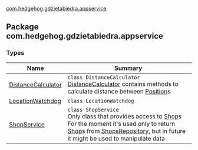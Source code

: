 [com.hedgehog.gdzietabiedra.appservice](./index.md)

## Package com.hedgehog.gdzietabiedra.appservice

### Types

| Name | Summary |
|---|---|
| [DistanceCalculator](-distance-calculator/index.md) | `class DistanceCalculator`<br>[DistanceCalculator](-distance-calculator/index.md) contains methods to calculate distance between [Position](../com.github.asvid.biedra.domain/-position/index.md)s |
| [LocationWatchdog](-location-watchdog/index.md) | `class LocationWatchdog` |
| [ShopService](-shop-service/index.md) | `class ShopService`<br>Only class that provides access to [Shop](../com.github.asvid.biedra.domain/-shop/index.md)s For the moment it's used only to return [Shop](../com.github.asvid.biedra.domain/-shop/index.md)s from [ShopsRepository](../com.hedgehog.gdzietabiedra.data.db.shops/-shops-repository/index.md), but in future it might be used to manipulate data |
